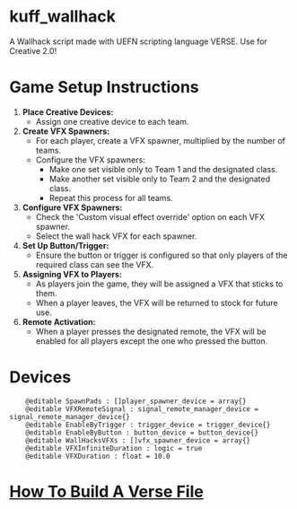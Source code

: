 # kuff_wallhack
A Wallhack script made with UEFN scripting language VERSE. Use for Creative 2.0!

# Game Setup Instructions
1. **Place Creative Devices:**
   - Assign one creative device to each team.
2. **Create VFX Spawners:**
   - For each player, create a VFX spawner, multiplied by the number of teams.
   - Configure the VFX spawners:
     - Make one set visible only to Team 1 and the designated class.
     - Make another set visible only to Team 2 and the designated class.
     - Repeat this process for all teams.
3. **Configure VFX Spawners:**
   - Check the 'Custom visual effect override' option on each VFX spawner.
   - Select the wall hack VFX for each spawner.
4. **Set Up Button/Trigger:**
   - Ensure the button or trigger is configured so that only players of the required class can see the VFX.
5. **Assigning VFX to Players:**
   - As players join the game, they will be assigned a VFX that sticks to them.
   - When a player leaves, the VFX will be returned to stock for future use.
6. **Remote Activation:**
   - When a player presses the designated remote, the VFX will be enabled for all players except the one who pressed the button.

# Devices
```
    @editable SpawnPads : []player_spawner_device = array{}
    @editable VFXRemoteSignal : signal_remote_manager_device = signal_remote_manager_device{}
    @editable EnableByTrigger : trigger_device = trigger_device{}
    @editable EnableByButton : button_device = button_device{}
    @editable WallHacksVFXs : []vfx_spawner_device = array{} 
    @editable VFXInfiniteDuration : logic = true   
    @editable VFXDuration : float = 10.0
```


  
# [How To Build A Verse File](https://dev.epicgames.com/documentation/en-us/uefn/create-your-own-device-in-verse#:~:text=Open%20your%20project%20in%20UEFN,the%20Create%20Verse%20Script%20window.)

